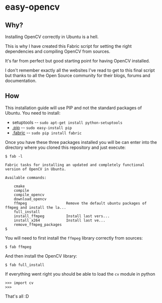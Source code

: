 easy-opencv
===========

## Why?


Installing OpenCV correctly in Ubuntu is a hell.

This is why I have created this Fabric script for setting the right dependencies and compiling OpenCV from sources.

It's far from perfect but good starting point for having OpenCV installed. 

I don't remember exactly all the websites I've read to get to this final script but thanks to all the Open Source community for their blogs, forums and documentation.

## How

This installation guide will use PIP and not the standard packages of Ubuntu. You need to install: 

* setuptools -- `sudo apt-get install python-setuptools`
* [.pip](http://www.pip-installer.org/en/latest/index.html) -- `sudo easy-install pip`
* [.fabric](http://docs.fabfile.org/en/1.4.1/index.html) -- `sudo pip install fabric`


Once you have these three packages installed you will be can enter into the directory where you cloned this repository and just execute:

    $ fab -l

    Fabric tasks for installing an updated and completely functional version of OpenCV in Ubuntu.

    Available commands:

        cmake
        compile
        compile_opencv
        download_opencv
        ffmpeg                  Remove the default ubuntu packages of ffmpeg and install the la...
        full_install
        install_ffmpeg          Install last vers...
        install_x264            Install last ve...
        remove_ffmpeg_packages
    $


You will need to first install the `ffmpeg` library correctly from sources:

    $ fab ffmpeg

And then install the OpenCV library:

    $ fab full_install

If everything went right you should be able to load the `cv` module in python

    >>> import cv
    >>>

That's all :D


